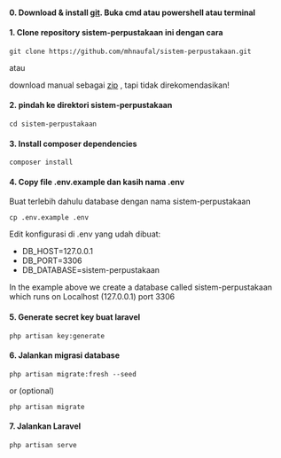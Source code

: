 #### 0. Download & install [git](https://git-scm.com/). Buka cmd atau powershell atau terminal

#### 1. Clone repository sistem-perpustakaan ini dengan cara
```
git clone https://github.com/mhnaufal/sistem-perpustakaan.git
```

atau

download manual sebagai [zip](https://github.com/mhnaufal/sistem-perpustakaan/archive/refs/heads/main.zip) , tapi tidak direkomendasikan!

#### 2. pindah ke direktori sistem-perpustakaan
```
cd sistem-perpustakaan
```

#### 3. Install composer dependencies
```
composer install
```

#### 4. Copy file .env.example dan kasih nama .env
Buat terlebih dahulu database dengan nama sistem-perpustakaan

```
cp .env.example .env
```

Edit konfigurasi di .env yang udah dibuat:
- DB_HOST=127.0.0.1
- DB_PORT=3306
- DB_DATABASE=sistem-perpustakaan

In the example above we create a database called sistem-perpustakaan which runs on Localhost (127.0.0.1) port 3306

#### 5. Generate secret key buat laravel
```
php artisan key:generate
```

#### 6. Jalankan migrasi database
```
php artisan migrate:fresh --seed
```

or (optional)

```
php artisan migrate
```

#### 7. Jalankan Laravel
```
php artisan serve
```
